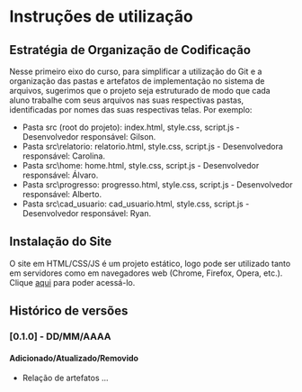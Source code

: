 # Instruções de utilização

## Estratégia de Organização de Codificação 

Nesse primeiro eixo do curso, para simplificar a utilização do Git e a organização das pastas e artefatos de implementação no sistema de arquivos, sugerimos que o projeto seja estruturado de modo que cada aluno trabalhe com seus arquivos nas suas respectivas pastas, identificadas por nomes das suas respectivas telas. Por exemplo:
- Pasta src (root do projeto): index.html, style.css, script.js - Desenvolvedor responsável: Gilson.
- Pasta src\relatorio: relatorio.html, style.css, script.js - Desenvolvedora responsável: Carolina.
- Pasta src\home: home.html, style.css, script.js  - Desenvolvedor responsável: Álvaro.
- Pasta src\progresso: progresso.html, style.css, script.js  - Desenvolvedor responsável: Alberto.
- Pasta src\cad_usuario: cad_usuario.html, style.css, script.js  - Desenvolvedor responsável: Ryan.

## Instalação do Site

O site em HTML/CSS/JS é um projeto estático, logo pode ser utilizado tanto em servidores como em navegadores web (Chrome, Firefox, Opera, etc.). Clique [aqui](https://icei-puc-minas-pmv-ads.github.io/pmv-ads-2024-1-e1-proj-web-t1-pmv-ads-2024-1-e1-projestudeo/codigo-fonte/src/) para poder acessá-lo.

## Histórico de versões

### [0.1.0] - DD/MM/AAAA
#### Adicionado/Atualizado/Removido
- Relação de artefatos ...
